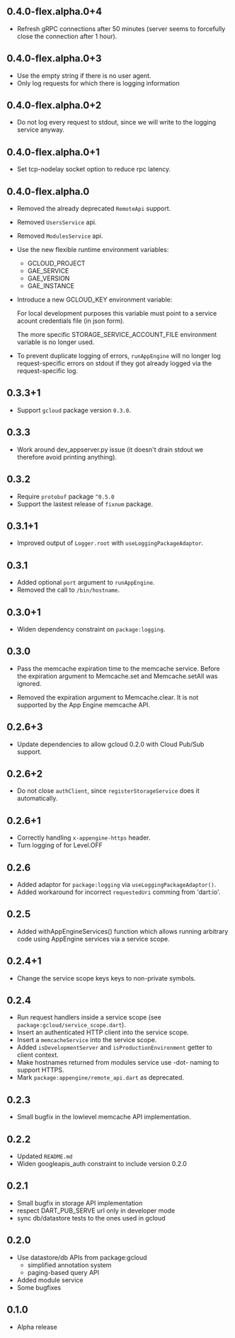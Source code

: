 ## 0.4.0-flex.alpha.0+4

* Refresh gRPC connections after 50 minutes (server seems to forcefully close
  the connection after 1 hour).

## 0.4.0-flex.alpha.0+3

* Use the empty string if there is no user agent.
* Only log requests for which there is logging information

## 0.4.0-flex.alpha.0+2

* Do not log every request to stdout, since we will write to the logging service
  anyway.

## 0.4.0-flex.alpha.0+1

* Set tcp-nodelay socket option to reduce rpc latency.

## 0.4.0-flex.alpha.0

* Removed the already deprecated `RemoteApi` support.
* Removed `UsersService` api.
* Removed `ModulesService` api.
* Use the new flexible runtime environment variables:
   - GCLOUD\_PROJECT
   - GAE\_SERVICE
   - GAE\_VERSION
   - GAE\_INSTANCE
* Introduce a new GCLOUD\_KEY environment variable:

  For local development purposes this variable must point to a service acount
  credentials file (in json form).

  The more specific STORAGE\_SERVICE\_ACCOUNT\_FILE environment variable is no
  longer used.

* To prevent duplicate logging of errors, `runAppEngine` will no longer log
  request-specific errors on stdout if they got already logged via the
  request-specific log.


## 0.3.3+1

* Support `gcloud` package version `0.3.0`.

## 0.3.3

* Work around dev_appserver.py issue (it doesn't drain stdout we therefore avoid
  printing anything).

## 0.3.2

* Require `protobuf` package `^0.5.0`
* Support the lastest release of `fixnum` package.

## 0.3.1+1

* Improved output of `Logger.root` with `useLoggingPackageAdaptor`.

## 0.3.1

* Added optional `port` argument to `runAppEngine`.
* Removed the call to `/bin/hostname`.

## 0.3.0+1

* Widen dependency constraint on `package:logging`.

## 0.3.0

* Pass the memcache expiration time to the memcache service. Before the
  expiration argument to Memcache.set and Memcache.setAll was ignored.

* Removed the expiration argument to Memcache.clear. It is not supported by
  the App Engine memcache API.

## 0.2.6+3

* Update dependencies to allow gcloud 0.2.0 with Cloud Pub/Sub support.

## 0.2.6+2

* Do not close `authClient`, since `registerStorageService` does it
  automatically.

## 0.2.6+1

* Correctly handling `x-appengine-https` header.
* Turn logging of for Level.OFF

## 0.2.6

* Added adaptor for `package:logging` via `useLoggingPackageAdaptor()`.
* Added workaround for incorrect `requestedUri` comming from 'dart:io'.

## 0.2.5

* Added withAppEngineServices() function which allows running arbitrary code
  using AppEngine services via a service scope.

## 0.2.4+1

* Change the service scope keys keys to non-private symbols.

## 0.2.4

* Run request handlers inside a service scope
(see `package:gcloud/service_scope.dart`).
* Insert an authenticated HTTP client into the service scope.
* Insert a `memcacheService` into the service scope.
* Added `isDevelopmentServer` and `isProductionEnvironment` getter to client
context.
* Make hostnames returned from modules service use -dot- naming to support
HTTPS.
* Mark `package:appengine/remote_api.dart` as deprecated.

## 0.2.3

* Small bugfix in the lowlevel memcache API implementation.

## 0.2.2

* Updated `README.md`
* Widen googleapis_auth constraint to include version 0.2.0

## 0.2.1

* Small bugfix in storage API implementation
* respect DART_PUB_SERVE url only in developer mode
* sync db/datastore tests to the ones used in gcloud

## 0.2.0

* Use datastore/db APIs from package:gcloud
    * simplified annotation system
    * paging-based query API
* Added module service
* Some bugfixes

## 0.1.0

* Alpha release
